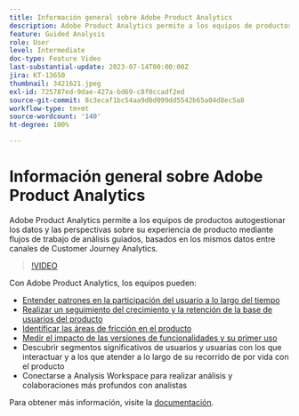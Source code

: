 ```yaml
---
title: Información general sobre Adobe Product Analytics
description: Adobe Product Analytics permite a los equipos de productos autogestionar los datos y las perspectivas sobre su experiencia de producto mediante flujos de trabajo de análisis guiados, basados en los mismos datos entre canales de Customer Journey Analytics.
feature: Guided Analysis
role: User
level: Intermediate
doc-type: Feature Video
last-substantial-update: 2023-07-14T00:00:00Z
jira: KT-13650
thumbnail: 3421621.jpeg
exl-id: 725787ed-9dae-427a-bd69-c8f0ccadf2ed
source-git-commit: 8c3ecaf1bc54aa9d0d099dd5542b65a04d8ec5a8
workflow-type: tm+mt
source-wordcount: '140'
ht-degree: 100%

---
```


# Información general sobre Adobe Product Analytics

Adobe Product Analytics permite a los equipos de productos autogestionar los datos y las perspectivas sobre su experiencia de producto mediante flujos de trabajo de análisis guiados, basados en los mismos datos entre canales de Customer Journey Analytics.

>[!VIDEO](https://video.tv.adobe.com/v/3421621/?learn=on)

Con Adobe Product Analytics, los equipos pueden:

* [Entender patrones en la participación del usuario a lo largo del tiempo](../guided-analysis/trends.md)
* [Realizar un seguimiento del crecimiento y la retención de la base de usuarios del producto](../guided-analysis/active-growth.md)
* [Identificar las áreas de fricción en el producto](../guided-analysis/funnel.md)
* [Medir el impacto de las versiones de funcionalidades y su primer uso](../guided-analysis/release-impact.md)
* Descubrir segmentos significativos de usuarios y usuarias con los que interactuar y a los que atender a lo largo de su recorrido de por vida con el producto
* Conectarse a Analysis Workspace para realizar análisis y colaboraciones más profundos con analistas

Para obtener más información, visite la [documentación](https://experienceleague.adobe.com/es/docs/analytics-platform/using/guided-analysis/overview).
